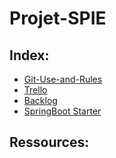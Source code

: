 # Projet-SPIE

## Index:

- [Git-Use-and-Rules](https://docs.google.com/document/d/1nyr2jiTDT-A0yVJztQiWG9veQD9bFvgRDdMQ8quiciQ/edit?hl=fr&tab=t.0)
- [Trello](https://trello.com/b/Vq1Tad50/projet-pld-agile)
- [Backlog](https://docs.google.com/document/d/1r-AfEu88P8UFrHhzVa6V-Ib7-K1yhyPsC5GfzGUBNdg/edit?tab=t.0)
- [SpringBoot Starter](https://medium.com/@mutahirmanzoor1/getting-started-with-spring-boot-a-beginners-guide-9dcd38c2cd8c)

## Ressources:

